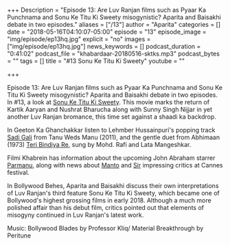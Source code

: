 +++
Description = "Episode 13: Are Luv Ranjan films such as Pyaar Ka Punchnama and Sonu Ke Titu Ki Sweety misogynistic? Aparita and Baisakhi debate in two episodes."
aliases = ["/13"]
author = "Aparita"
categories = []
date = "2018-05-16T04:10:07-05:00"
episode = "13"
episode_image = "img/episode/ep13hq.jpg"
explicit = "no"
images = ["img/episode/ep13hq.jpg"]
news_keywords = []
podcast_duration = "0:41:02"
podcast_file = "khabardaar-20180516-sktks.mp3"
podcast_bytes = ""
tags = []
title = "#13 Sonu Ke Titu Ki Sweety"
youtube = ""

+++

Episode 13: Are Luv Ranjan films such as Pyaar Ka Punchnama and Sonu Ke Titu Ki Sweety misogynistic? Aparita and Baisakhi debate in two episodes. In #13, a look at [Sonu Ke Titu Ki Sweety](https://www.youtube.com/watch?v=M2q64UowX9g). This movie marks the return of Kartik Aaryan and Nushrat Bharucha along with Sunny Singh Nijjar in yet another Luv Ranjan bromance, this time set against a shaadi ka backdrop. 

In Geeton Ka Ghanchakkar listen to Lehmber Hussainpuri's popping track [Sadi Gali](https://www.youtube.com/watch?v=POvYNnEWuIo) from Tanu Weds Manu (2011), and the gentle duet from Abhimaan (1973) [Teri Bindiya Re](https://www.youtube.com/watch?v=M43y1Hodn2c), sung by Mohd. Rafi and Lata Mangeshkar.

Filmi Khabrein has information about the upcoming John Abraham starrer [Parmanu](https://www.youtube.com/watch?v=XQFb12N0Arc), along with news about [Manto](https://www.youtube.com/watch?v=jtvIt-MNSK0) and [Sir](https://www.youtube.com/watch?v=fmrYQp8JcJM) impressing critics at Cannes festival.

In Bollywood Behes, Aparita and Baisakhi discuss their own interpretations of Luv Ranjan's third feature Sonu Ke Titu Ki Sweety, which became one of Bollywood's highest grossing films in early 2018. Although a much more polished affair than his debut film, critics pointed out that elements of misogyny continued in Luv Ranjan's latest work.

Music: Bollywood Blades by Professor Kliq/ Material Breakthrough by Peritune
